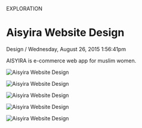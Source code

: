 <p class="type">EXPLORATION</p>

# Aisyira Website Design

<p class="meta">Design  /  Wednesday, August 26, 2015 1:56:41pm</p>

AISYIRA is e-commerce web app for muslim women.

![Aisyira Website Design](https://farooq-agent.web.app/assets/images/works/details/129-aisyira-website-design/aisyira-v1-photo.jpg)

![Aisyira Website Design](https://farooq-agent.web.app/assets/images/works/details/129-aisyira-website-design/aisyira-v1.jpg)

![Aisyira Website Design](https://farooq-agent.web.app/assets/images/works/details/129-aisyira-website-design/aisyira-gold.jpg)

![Aisyira Website Design](https://farooq-agent.web.app/assets/images/works/details/129-aisyira-website-design/a1.jpg)

![Aisyira Website Design](https://farooq-agent.web.app/assets/images/works/large/k5UeVzyZ_work_image.jpg)
